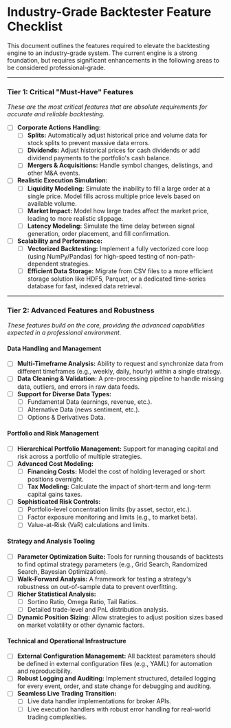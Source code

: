 # Industry-Grade Backtester Feature Checklist

This document outlines the features required to elevate the backtesting engine to an industry-grade system. The current engine is a strong foundation, but requires significant enhancements in the following areas to be considered professional-grade.

---

### Tier 1: Critical "Must-Have" Features

*These are the most critical features that are absolute requirements for accurate and reliable backtesting.*

-   [ ] **Corporate Actions Handling:**
    -   [ ] **Splits:** Automatically adjust historical price and volume data for stock splits to prevent massive data errors.
    -   [ ] **Dividends:** Adjust historical prices for cash dividends or add dividend payments to the portfolio's cash balance.
    -   [ ] **Mergers & Acquisitions:** Handle symbol changes, delistings, and other M&A events.

-   [ ] **Realistic Execution Simulation:**
    -   [ ] **Liquidity Modeling:** Simulate the inability to fill a large order at a single price. Model fills across multiple price levels based on available volume.
    -   [ ] **Market Impact:** Model how large trades affect the market price, leading to more realistic slippage.
    -   [ ] **Latency Modeling:** Simulate the time delay between signal generation, order placement, and fill confirmation.

-   [ ] **Scalability and Performance:**
    -   [ ] **Vectorized Backtesting:** Implement a fully vectorized core loop (using NumPy/Pandas) for high-speed testing of non-path-dependent strategies.
    -   [ ] **Efficient Data Storage:** Migrate from CSV files to a more efficient storage solution like HDF5, Parquet, or a dedicated time-series database for fast, indexed data retrieval.

---

### Tier 2: Advanced Features and Robustness

*These features build on the core, providing the advanced capabilities expected in a professional environment.*

#### Data Handling and Management
-   [ ] **Multi-Timeframe Analysis:** Ability to request and synchronize data from different timeframes (e.g., weekly, daily, hourly) within a single strategy.
-   [ ] **Data Cleaning & Validation:** A pre-processing pipeline to handle missing data, outliers, and errors in raw data feeds.
-   [ ] **Support for Diverse Data Types:**
    -   [ ] Fundamental Data (earnings, revenue, etc.).
    -   [ ] Alternative Data (news sentiment, etc.).
    -   [ ] Options & Derivatives Data.

#### Portfolio and Risk Management
-   [ ] **Hierarchical Portfolio Management:** Support for managing capital and risk across a portfolio of multiple strategies.
-   [ ] **Advanced Cost Modeling:**
    -   [ ] **Financing Costs:** Model the cost of holding leveraged or short positions overnight.
    -   [ ] **Tax Modeling:** Calculate the impact of short-term and long-term capital gains taxes.
-   [ ] **Sophisticated Risk Controls:**
    -   [ ] Portfolio-level concentration limits (by asset, sector, etc.).
    -   [ ] Factor exposure monitoring and limits (e.g., to market beta).
    -   [ ] Value-at-Risk (VaR) calculations and limits.

#### Strategy and Analysis Tooling
-   [ ] **Parameter Optimization Suite:** Tools for running thousands of backtests to find optimal strategy parameters (e.g., Grid Search, Randomized Search, Bayesian Optimization).
-   [ ] **Walk-Forward Analysis:** A framework for testing a strategy's robustness on out-of-sample data to prevent overfitting.
-   [ ] **Richer Statistical Analysis:**
    -   [ ] Sortino Ratio, Omega Ratio, Tail Ratios.
    -   [ ] Detailed trade-level and PnL distribution analysis.
-   [ ] **Dynamic Position Sizing:** Allow strategies to adjust position sizes based on market volatility or other dynamic factors.

#### Technical and Operational Infrastructure
-   [ ] **External Configuration Management:** All backtest parameters should be defined in external configuration files (e.g., YAML) for automation and reproducibility.
-   [ ] **Robust Logging and Auditing:** Implement structured, detailed logging for every event, order, and state change for debugging and auditing.
-   [ ] **Seamless Live Trading Transition:**
    -   [ ] Live data handler implementations for broker APIs.
    -   [ ] Live execution handlers with robust error handling for real-world trading complexities.